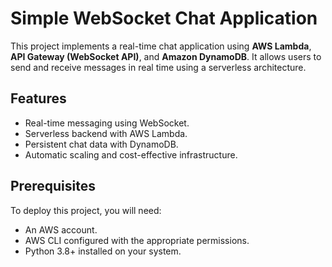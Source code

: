 # Simple WebSocket Chat Application

This project implements a real-time chat application using **AWS Lambda**, **API Gateway (WebSocket API)**, and **Amazon DynamoDB**. It allows users to send and receive messages in real time using a serverless architecture.

## Features
- Real-time messaging using WebSocket.
- Serverless backend with AWS Lambda.
- Persistent chat data with DynamoDB.
- Automatic scaling and cost-effective infrastructure.

## Prerequisites
To deploy this project, you will need:
- An AWS account.
- AWS CLI configured with the appropriate permissions.
- Python 3.8+ installed on your system.

